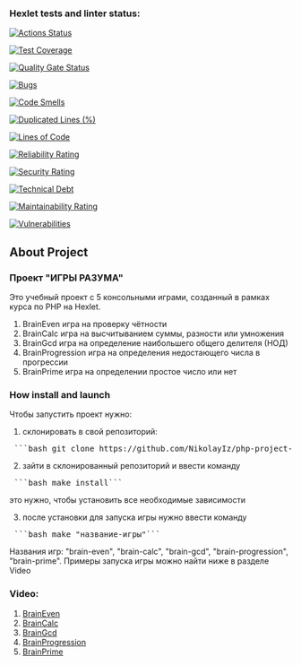 ### Hexlet tests and linter status:
[![Actions Status](https://github.com/NikolayIz/php-project-45/actions/workflows/hexlet-check.yml/badge.svg)](https://github.com/NikolayIz/php-project-45/actions)

[![Test Coverage](https://api.codeclimate.com/v1/badges/db02b82ec124cefe9df0/test_coverage)](https://codeclimate.com/github/NikolayIz/php-project-45/test_coverage)

[![Quality Gate Status](https://sonarcloud.io/api/project_badges/measure?project=NikolayIz_php-project-45&metric=alert_status)](https://sonarcloud.io/summary/new_code?id=NikolayIz_php-project-45)

[![Bugs](https://sonarcloud.io/api/project_badges/measure?project=NikolayIz_php-project-45&metric=bugs)](https://sonarcloud.io/summary/new_code?id=NikolayIz_php-project-45)

[![Code Smells](https://sonarcloud.io/api/project_badges/measure?project=NikolayIz_php-project-45&metric=code_smells)](https://sonarcloud.io/summary/new_code?id=NikolayIz_php-project-45)

[![Duplicated Lines (%)](https://sonarcloud.io/api/project_badges/measure?project=NikolayIz_php-project-45&metric=duplicated_lines_density)](https://sonarcloud.io/summary/new_code?id=NikolayIz_php-project-45)

[![Lines of Code](https://sonarcloud.io/api/project_badges/measure?project=NikolayIz_php-project-45&metric=ncloc)](https://sonarcloud.io/summary/new_code?id=NikolayIz_php-project-45)

[![Reliability Rating](https://sonarcloud.io/api/project_badges/measure?project=NikolayIz_php-project-45&metric=reliability_rating)](https://sonarcloud.io/summary/new_code?id=NikolayIz_php-project-45)

[![Security Rating](https://sonarcloud.io/api/project_badges/measure?project=NikolayIz_php-project-45&metric=security_rating)](https://sonarcloud.io/summary/new_code?id=NikolayIz_php-project-45)

[![Technical Debt](https://sonarcloud.io/api/project_badges/measure?project=NikolayIz_php-project-45&metric=sqale_index)](https://sonarcloud.io/summary/new_code?id=NikolayIz_php-project-45)

[![Maintainability Rating](https://sonarcloud.io/api/project_badges/measure?project=NikolayIz_php-project-45&metric=sqale_rating)](https://sonarcloud.io/summary/new_code?id=NikolayIz_php-project-45)

[![Vulnerabilities](https://sonarcloud.io/api/project_badges/measure?project=NikolayIz_php-project-45&metric=vulnerabilities)](https://sonarcloud.io/summary/new_code?id=NikolayIz_php-project-45)

## About Project
### Проект "ИГРЫ РАЗУМА"
Это учебный проект с 5 консольными играми, созданный в рамках курса по PHP на Hexlet.
1. BrainEven игра на проверку чётности
2. BrainCalc игра на высчитыванием суммы, разности или умножения
3. BrainGcd игра на определение наибольшего общего делителя (НОД)
4. BrainProgression игра на определения недостающего числа в прогрессии
5. BrainPrime игра на определении простое число или нет

### How install and launch
Чтобы запустить проект нужно:
1. склонировать в свой репозиторий:
<pre> ```bash git clone https://github.com/NikolayIz/php-project-45.git ``` </pre>

2. зайти в склонированный репозиторий 
и ввести команду
 <pre> ```bash make install``` </pre>
это нужно, чтобы установить все необходимые зависимости

3. после установки для запуска игры нужно ввести команду
<pre> ```bash make "название-игры"``` </pre>
Названия игр: "brain-even", "brain-calc", "brain-gcd", "brain-progression", "brain-prime".
Примеры запуска игры можно найти ниже в разделе Video

### Video:
1. [BrainEven](https://asciinema.org/a/LIjvUTG5OBhI5u1aE2oGni5pG)
2. [BrainCalc](https://asciinema.org/a/L5tGHLQ6fiN3UiOtPiLe0VEUO)
3. [BrainGcd](https://asciinema.org/a/wKqHYxlSvyYGrNPCxSPpxOFN0)
4. [BrainProgression](https://asciinema.org/a/H4PSUL6PwQksyGu5CSzqz3Gel)
5. [BrainPrime](https://asciinema.org/a/GpexDmBHwCR6PWB6VL7e6bkza)